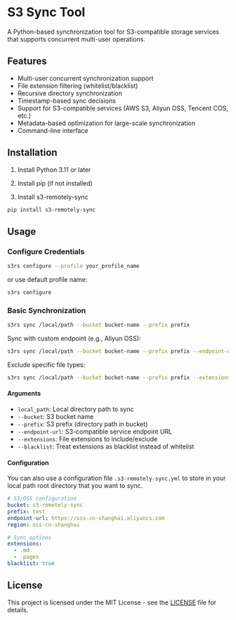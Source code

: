 # S3 Sync Tool

A Python-based synchronization tool for S3-compatible storage services that supports concurrent multi-user operations.

## Features

- Multi-user concurrent synchronization support
- File extension filtering (whitelist/blacklist)
- Recursive directory synchronization
- Timestamp-based sync decisions
- Support for S3-compatible services (AWS S3, Aliyun OSS, Tencent COS, etc.)
- Metadata-based optimization for large-scale synchronization
- Command-line interface

## Installation

1. Install Python 3.11 or later

2. Install pip (if not installed)

3. Install s3-remotely-sync

```bash
pip install s3-remotely-sync
```

## Usage

### Configure Credentials

```bash
s3rs configure --profile your_profile_name
```

or use default profile name:

```bash
s3rs configure
```

### Basic Synchronization

```bash
s3rs sync /local/path --bucket bucket-name --prefix prefix
```

Sync with custom endpoint (e.g., Aliyun OSS):

```bash
s3rs sync /local/path --bucket bucket-name --prefix prefix --endpoint-url https://oss-cn-beijing.aliyuncs.com
```

Exclude specific file types:

```bash
s3rs sync /local/path --bucket bucket-name --prefix prefix --extensions .tmp .log --blacklist
```

#### Arguments

- `local_path`: Local directory path to sync
- `--bucket`: S3 bucket name
- `--prefix`: S3 prefix (directory path in bucket)
- `--endpoint-url`: S3-compatible service endpoint URL
- `--extensions`: File extensions to include/exclude
- `--blacklist`: Treat extensions as blacklist instead of whitelist

#### Configuration

You can also use a configuration file `.s3-remotely-sync.yml` to store in your local path root directory that you want to sync.

```yaml
# S3/OSS configuration
bucket: s3-remotely-sync
prefix: test
endpoint-url: https://oss-cn-shanghai.aliyuncs.com
region: oss-cn-shanghai

# Sync options
extensions:
  - .md
  - .pages
blacklist: true
```

## License

This project is licensed under the MIT License - see the [LICENSE](LICENSE) file for details.
